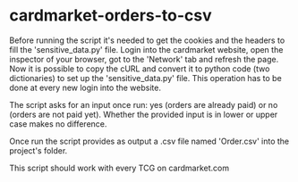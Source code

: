 # cardmarket-orders-to-csv

Before running the script it's needed to get the cookies and the headers to fill the 'sensitive_data.py' file.
Login into the cardmarket website, open the inspector of your browser, got to the 'Network' tab and refresh the page.
Now it is possible to copy the cURL and convert it to python code (two dictionaries) to set up the 'sensitive_data.py' file.
This operation has to be done at every new login into the website.

The script asks for an input once run: yes (orders are already paid) or no (orders are not paid yet).
Whether the provided input is in lower or upper case makes no difference.

Once run the script provides as output a .csv file named 'Order.csv' into the project's folder.

This script should work with every TCG on cardmarket.com
